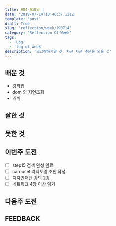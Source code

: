 ```yaml
---
title: 904-910일 |
date: '2019-07-14T10:46:37.121Z'
template: 'post'
draft: True
slug: 'reflection/week/190714'
category: 'Reflection-Of-Week'
tags:
  - 'Log'
  - 'log-of-week'
description: '조급해하지말 것, 차근 차근 주문을 외울 것'
---
```


## 배운 것

- 강타입
- dom 의 지연조회 
- 캐쉬

## 잘한 것



## 못한 것



## 이번주 도전

- [ ] step15 검색 완성 완료
- [ ] carousel 리펙토링 초안 작성  
- [ ] 디자인패턴 강의 2강 
- [ ] 네트워크 4장 이상 읽기

## 다음주 도전



## FEEDBACK

### 

